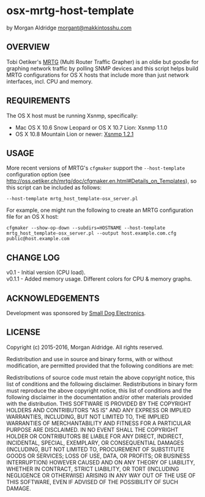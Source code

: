 osx-mrtg-host-template
======================
by Morgan Aldridge <morgant@makkintosshu.com>

OVERVIEW
--------

Tobi Oetiker's [MRTG](http://oss.oetiker.ch/mrtg/) (Multi Router Traffic Grapher) is an oldie but goodie for graphing network traffic by polling SNMP devices and this script helps build MRTG configurations for OS X hosts that include more than just network interfaces, incl. CPU and memory.

REQUIREMENTS
------------

The OS X host must be running Xsnmp, specifically:

* Mac OS X 10.6 Snow Leopard or OS X 10.7 Lion: Xsnmp 1.1.0
* OS X 10.8 Mountain Lion or newer: [Xsnmp 1.2.1](https://github.com/gjasny/Xsnmp/releases/tag/v1.2.1)

USAGE
-----

More recent versions of MRTG's `cfgmaker` support the `--host-template` configuration option (see http://oss.oetiker.ch/mrtg/doc/cfgmaker.en.html#Details_on_Templates), so this script can be included as follows:

    --host-template mrtg_host_template-osx_server.pl 
    
For example, one might run the following to create an MRTG configuration file for an OS X host:

    cfgmaker --show-op-down --subdirs=HOSTNAME --host-template mrtg_host_template-osx_server.pl --output host.example.com.cfg public@host.example.com

CHANGE LOG
----------

v0.1 - Initial version (CPU load).  
v0.1.1 - Added memory usage. Different colors for CPU & memory graphs.

ACKNOWLEDGEMENTS
----------------

Development was sponsored by [Small Dog Electronics](http://www.smalldog.com/).

LICENSE
-------

Copyright (c) 2015-2016, Morgan Aldridge. All rights reserved.

Redistribution and use in source and binary forms, with or without modification, are permitted provided that the following conditions are met:

Redistributions of source code must retain the above copyright notice, this list of conditions and the following disclaimer.
Redistributions in binary form must reproduce the above copyright notice, this list of conditions and the following disclaimer in the documentation and/or other materials provided with the distribution.
THIS SOFTWARE IS PROVIDED BY THE COPYRIGHT HOLDERS AND CONTRIBUTORS "AS IS" AND ANY EXPRESS OR IMPLIED WARRANTIES, INCLUDING, BUT NOT LIMITED TO, THE IMPLIED WARRANTIES OF MERCHANTABILITY AND FITNESS FOR A PARTICULAR PURPOSE ARE DISCLAIMED. IN NO EVENT SHALL THE COPYRIGHT HOLDER OR CONTRIBUTORS BE LIABLE FOR ANY DIRECT, INDIRECT, INCIDENTAL, SPECIAL, EXEMPLARY, OR CONSEQUENTIAL DAMAGES (INCLUDING, BUT NOT LIMITED TO, PROCUREMENT OF SUBSTITUTE GOODS OR SERVICES; LOSS OF USE, DATA, OR PROFITS; OR BUSINESS INTERRUPTION) HOWEVER CAUSED AND ON ANY THEORY OF LIABILITY, WHETHER IN CONTRACT, STRICT LIABILITY, OR TORT (INCLUDING NEGLIGENCE OR OTHERWISE) ARISING IN ANY WAY OUT OF THE USE OF THIS SOFTWARE, EVEN IF ADVISED OF THE POSSIBILITY OF SUCH DAMAGE.
